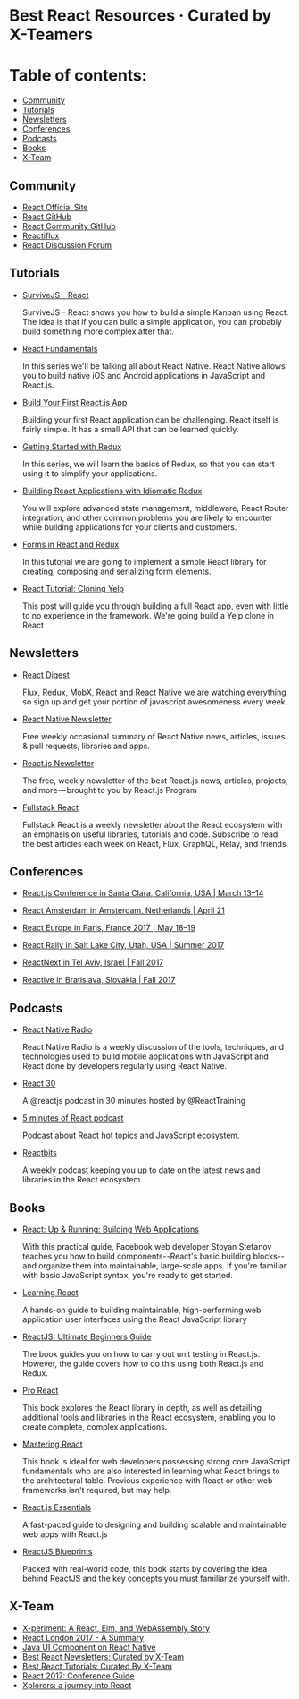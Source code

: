 # Best React Resources · Curated by X-Teamers

# Table of contents:

- [Community](https://github.com/x-team/resources/blob/master/react-resources.md#community)
- [Tutorials](https://github.com/x-team/resources/blob/master/react-resources.md#tutorials)
- [Newsletters](https://github.com/x-team/resources/blob/master/react-resources.md#newsletters)
- [Conferences](https://github.com/x-team/resources/blob/master/react-resources.md#conferences)
- [Podcasts](https://github.com/x-team/resources/blob/master/react-resources.md#podcasts)
- [Books](https://github.com/x-team/resources/blob/master/react-resources.md#books)
- [X-Team](https://github.com/x-team/resources/blob/master/react-resources.md#x-team)

## Community

- [React Official Site](https://facebook.github.io/react/)
- [React GitHub](https://github.com/facebook/react)
- [React Community GitHub](https://github.com/reactjs)
- [Reactiflux](https://www.reactiflux.com/)
- [React Discussion Forum](https://discuss.reactjs.org/)

## Tutorials

- [SurviveJS - React](https://leanpub.com/survivejs-react)

  SurviveJS - React shows you how to build a simple Kanban using React. The idea is that if you can build a simple application, you can probably build something more complex after that.

- [React Fundamentals](https://egghead.io/courses/react-native-fundamentals)

  In this series we'll be talking all about React Native. React Native allows you to build native iOS and Android applications in JavaScript and React.js.

- [Build Your First React.js App](https://egghead.io/courses/build-your-first-react-js-application)

  Building your first React application can be challenging. React itself is fairly simple. It has a small API that can be learned quickly.

- [Getting Started with Redux](https://egghead.io/courses/getting-started-with-redux)

  In this series, we will learn the basics of Redux, so that you can start using it to simplify your applications.

- [Building React Applications with Idiomatic Redux](https://egghead.io/courses/building-react-applications-with-idiomatic-redux)

  You will explore advanced state management, middleware, React Router integration, and other common problems you are likely to encounter while building applications for your clients and customers.

- [Forms in React and Redux](https://x-team.com/blog/tutorial-forms-in-react-and-redux/)

  In this tutorial we are going to implement a simple React library for creating, composing and serializing form elements.

- [React Tutorial: Cloning Yelp](https://www.fullstackreact.com/articles/react-tutorial-cloning-yelp/)

  This post will guide you through building a full React app, even with little to no experience in the framework. We're going build a Yelp clone in React

## Newsletters

- [React Digest](http://reactdigest.net/)

  Flux, Redux, MobX, React and React Native we are watching everything so sign up and get your portion of javascript awesomeness every week.

- [React Native Newsletter](http://reactnative.cc/)

  Free weekly occasional summary of React Native news, articles, issues & pull requests, libraries and apps.

- [React.js Newsletter](http://reactjsnewsletter.com/)

  The free, weekly newsletter of the best React.js news, articles, projects, and more — brought to you by React.js Program

- [Fullstack React](http://newsletter.fullstackreact.com/)

  Fullstack React is a weekly newsletter about the React ecosystem with an emphasis on useful libraries, tutorials and code. Subscribe to read the best articles each week on React, Flux, GraphQL, Relay, and friends.  

## Conferences

- [React.js Conference in Santa Clara, California, USA | March 13–14 ](http://conf.reactjs.org/)

- [React Amsterdam in Amsterdam, Netherlands | April 21](https://react.amsterdam/)

- [React Europe in Paris, France 2017 | May 18–19](https://www.react-europe.org/)

- [React Rally in Salt Lake City, Utah, USA | Summer 2017](http://www.reactrally.com/)

- [ReactNext in Tel Aviv, Israel | Fall 2017](http://react-next.com/)

- [Reactive in Bratislava, Slovakia | Fall 2017](https://reactiveconf.com/)

## Podcasts

- [React Native Radio](https://devchat.tv/react-native-radio)

  React Native Radio is a weekly discussion of the tools, techniques, and technologies used to build mobile applications    with JavaScript and React done by developers regularly using React Native.

- [React 30](https://react30.com/)

  A @reactjs podcast in 30 minutes hosted by @ReactTraining

- [5 minutes of React podcast](https://5minreact.audio/)

  Podcast about React hot topics and JavaScript ecosystem.

- [Reactbits](https://player.fm/series/reactbits)

  A weekly podcast keeping you up to date on the latest news and libraries in the React ecosystem.
  
## Books

- [React: Up & Running: Building Web Applications](https://www.goodreads.com/book/show/31129937-react)

  With this practical guide, Facebook web developer Stoyan Stefanov teaches you how to build components--React's basic building blocks--and organize them into maintainable, large-scale apps. If you're familiar with basic JavaScript syntax, you're ready to get started.

- [Learning React](https://www.goodreads.com/book/show/28602726-learning-react)

  A hands-on guide to building maintainable, high-performing web application user interfaces using the React JavaScript library

- [ReactJS: Ultimate Beginners Guide](https://www.goodreads.com/book/show/32298599-reactjs)

  The book guides you on how to carry out unit testing in React.js. However, the guide covers how to do this using both React.js and Redux. 

- [Pro React](https://www.goodreads.com/book/show/27905649-pro-react)

  This book explores the React library in depth, as well as detailing additional tools and libraries in the React ecosystem, enabling you to create complete, complex applications.

- [Mastering React](https://www.goodreads.com/book/show/29391564-mastering-react)

  This book is ideal for web developers possessing strong core JavaScript fundamentals who are also interested in learning what React brings to the architectural table. Previous experience with React or other web frameworks isn't required, but may help.

- [React.js Essentials](https://www.goodreads.com/book/show/26226251-react-js-essentials)

  A fast-paced guide to designing and building scalable and maintainable web apps with React.js

- [ReactJS Blueprints](https://www.goodreads.com/book/show/31569932-reactjs-blueprints)

  Packed with real-world code, this book starts by covering the idea behind ReactJS and the key concepts you must familiarize yourself with. 
  
## X-Team

- [X-periment: A React, Elm, and WebAssembly Story](https://x-team.com/blog/x-periment-a-react-elm-and-webassembly-story/)
- [React London 2017 - A Summary](https://x-team.com/blog/react-london-2017-a-summary/)
- [Java UI Component on React Native](https://x-team.com/blog/java-ui-component-on-react-native/)
- [Best React Newsletters: Curated by X-Team](https://x-team.com/blog/best-react-newsletters-curated-by-x-team-2/)
- [Best React Tutorials: Curated By X-Team](https://x-team.com/blog/best-react-tutorials-curated-by-x-team/)
- [React 2017: Conference Guide](https://x-team.com/blog/react-2017-conference-guide/)
- [Xplorers: a journey into React](https://x-team.com/blog/xplorers-journey-react/)
